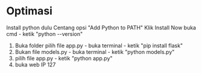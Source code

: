 # Optimasi

Install python dulu
Centang opsi "Add Python to PATH"
Klik Install Now
buka cmd - ketik "python --version"

1. Buka folder pilih file app.py - buka terminal - ketik "pip install flask"
2. Bukan file models.py - buka terminal - ketik "python models.py"
3. pilih file app.py - ketik "python app.py"
4. buka web IP 127

